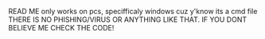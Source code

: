 READ ME
only works on pcs, specifficaly windows cuz y'know its a cmd file
THERE IS NO PHISHING/VIRUS OR ANYTHING LIKE THAT.
IF YOU DONT BELIEVE ME CHECK THE CODE!
